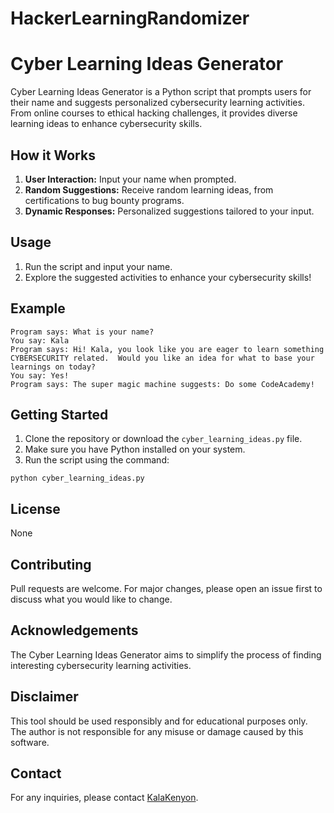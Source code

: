 # HackerLearningRandomizer
<h1>Cyber Learning Ideas Generator</h1>

<p>Cyber Learning Ideas Generator is a Python script that prompts users for their name and suggests personalized cybersecurity learning activities. From online courses to ethical hacking challenges, it provides diverse learning ideas to enhance cybersecurity skills.</p>

<h2>How it Works</h2>
<ol>
  <li><strong>User Interaction:</strong> Input your name when prompted.</li>
  <li><strong>Random Suggestions:</strong> Receive random learning ideas, from certifications to bug bounty programs.</li>
  <li><strong>Dynamic Responses:</strong> Personalized suggestions tailored to your input.</li>
</ol>

<h2>Usage</h2>
<ol>
  <li>Run the script and input your name.</li>
  <li>Explore the suggested activities to enhance your cybersecurity skills!</li>
</ol>

<h2>Example</h2>
<pre><code>Program says: What is your name? 
You say: Kala
Program says: Hi! Kala, you look like you are eager to learn something CYBERSECURITY related.  Would you like an idea for what to base your learnings on today?  
You say: Yes!
Program says: The super magic machine suggests: Do some CodeAcademy!
</code></pre>

<h2>Getting Started</h2>
<ol>
  <li>Clone the repository or download the <code>cyber_learning_ideas.py</code> file.</li>
  <li>Make sure you have Python installed on your system.</li>
  <li>Run the script using the command:</li>
</ol>

<pre><code>python cyber_learning_ideas.py</code></pre>

<h2>License</h2>
<p>None</p>

<h2>Contributing</h2>
<p>Pull requests are welcome. For major changes, please open an issue first to discuss what you would like to change.</p>

<h2>Acknowledgements</h2>
<p>The Cyber Learning Ideas Generator aims to simplify the process of finding interesting cybersecurity learning activities.</p>

<h2>Disclaimer</h2>
<p>This tool should be used responsibly and for educational purposes only. The author is not responsible for any misuse or damage caused by this software.</p>

<h2>Contact</h2>
<p>For any inquiries, please contact <a href="https://github.com/KalaKenyon">KalaKenyon</a>.</p>
